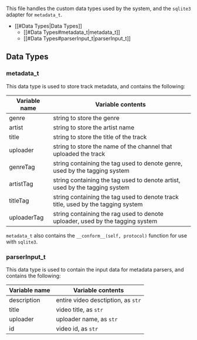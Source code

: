 This file handles the custom data types used by the system, and the `sqlite3` adapter for `metadata_t`.

- [[#Data Types|Data Types]]
	- [[#Data Types#metadata_t|metadata_t]]
	- [[#Data Types#parserInput_t|parserInput_t]]

## Data Types

### metadata_t
This data type is used to store track metadata, and contains the following:

| Variable name | Variable contents                                                                |
| ------------- | -------------------------------------------------------------------------------- |
| genre         | string to store the genre                                                        |
| artist        | string to store the artist name                                                  |
| title         | string to store the title of the track                                           |
| uploader      | string to store the name of the channel that uploaded the track                  |
| genreTag      | string containing the tag used to denote genre, used by the tagging system       |
| artistTag     | string containing the tag used to denote artist, used by the tagging system      |
| titleTag      | string containing the tag used to denote track title, used by the tagging system |
| uploaderTag   | string containing the rag used to denote uploader, used by the tagging system    |

`metadata_t` also contains the `__conform__(self, protocol)` function for use with `sqlite3`.

### parserInput_t
This data type is used to contain the input data for metadata parsers, and contains the following:

| Variable name | Variable contents                  |
| ------------- | ---------------------------------- |
| description   | entire video desctiption, as `str` |
| title         | video title, as `str`              |
| uploader      | uploader name, as `str`            |
| id            | video id, as `str`                 |
